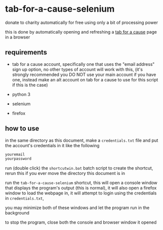 # tab-for-a-cause-selenium

donate to charity automatically for free using only a bit of processing power

this is done by automatically opening and refreshing a [tab for a cause](https://tab.gladly.io/) page in a browser

## requirements

- tab for a cause account, specifically one that uses the "email address" sign up option, no other types of account will work with this, (it's strongly recommended you DO NOT use your main account if you have one, instead make an alt account on tab for a cause to use for this script if this is the case)

- python 3

- selenium

- firefox

## how to use

in the same directory as this document, make a `credentials.txt` file and put the account's credentials in it like the following

```txt
youremail
yourpassword
```

run (double click) the `shortcutwin.bat` batch script to create the shortcut, rerun this if you ever move the directory this document is in

run the `tab-for-a-cause-selenium` shortcut, this will open a console window that displays the program's output (this is normal), it will also open a firefox window to load the webpage in, it will attempt to login using the credentials in `credentials.txt`,

you may minimize both of these windows and let the program run in the background

to stop the program, close both the console and browser window it opened